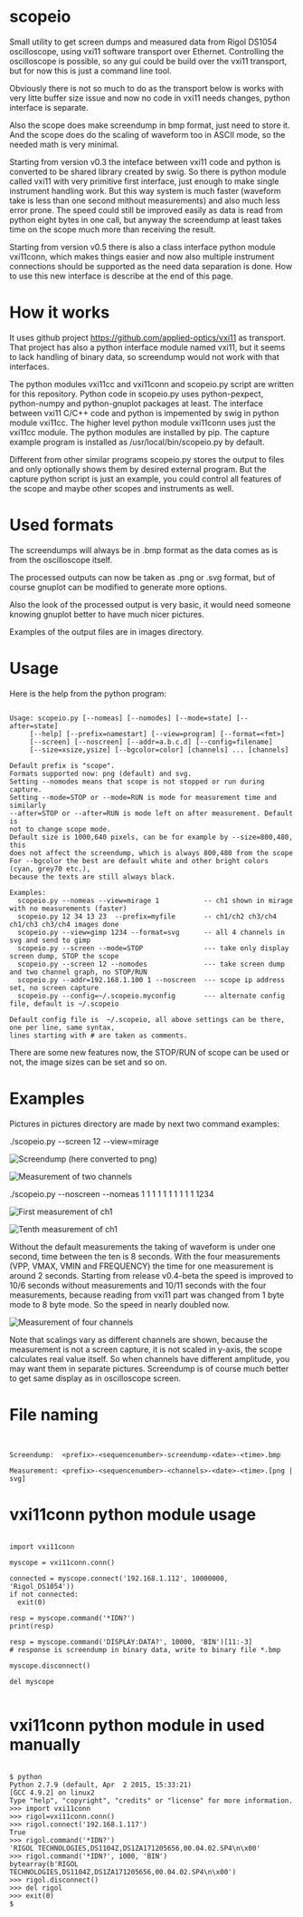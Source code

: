 # scopeio
Small utility to get screen dumps and measured data from Rigol DS1054 oscilloscope, using vxi11 software transport over Ethernet.
Controlling the oscilloscope is possible, so any gui could be build over the vxi11 transport, but for now this is just a command line tool.

Obviously there is not so much to do as the transport below is works with very litte buffer size issue and now no code in vxi11 needs changes, python interface is separate. 

Also the scope does make screendump in bmp format, just need to store it. And the scope does do the scaling of waveform too in ASCII mode, so the needed math is very minimal.

Starting from version v0.3 the inteface between vxi11 code and python is converted to be shared library created by swig. So there is python module called vxi11 with very primitive first interface, just enough to make single instrument handling work. But this way system is much faster (waveform take is less than one second mithout measurements) and also much less error prone. The speed could still be improved easily as data is read from python eight bytes in one call, but anyway the screendump at least takes time on the scope much more than receiving the result.

Starting from version v0.5 there is also a class interface python module vxi11conn, which makes things easier and now also multiple instrument connections should be supported as the need data separation is done. How to use this new interface is describe at the end of this page.

# How it works

It uses github project https://github.com/applied-optics/vxi11 as transport. That project has also a python interface module named vxi11, but it seems to lack handling of binary data, so screendump would not work with that interfaces. 

The python modules vxi11cc and vxi11conn and scopeio.py script are written for this repository. Python code in scopeio.py uses python-pexpect, python-numpy and python-gnuplot packages at least. The interface between vxi11 C/C++ code and python is impemented by swig in python module vxi11cc. The higher level python module vxi11conn uses just the vxi11cc module. The python modules are installed by pip. The capture example program is installed as /usr/local/bin/scopeio.py by default.

Different from other similar programs scopeio.py stores the output to files and only optionally shows them by desired external program. But the capture python script is just an example, you could control all features of the scope and maybe other scopes and instruments as well.

# Used formats

The screendumps will always be in .bmp format as the data comes as is from the oscilloscope itself.

The processed outputs can now be taken as .png or .svg format, but of course gnuplot can be modified to generate more options.

Also the look of the processed output is very basic, it would need someone knowing gnuplot better to have much nicer pictures.

Examples of the output files are in images directory.

# Usage

Here is the help from the python program:

```

Usage: scopeio.py [--nomeas] [--nomodes] [--mode=state] [--after=state]
     [--help] [--prefix=namestart] [--view=program] [--format=<fmt>] 
     [--screen] [--noscreen] [--addr=a.b.c.d] [--config=filename]
     [--size=xsize,ysize] [--bgcolor=color] [channels] ... [channels]

Default prefix is "scope".
Formats supported now: png (default) and svg.
Setting --nomodes means that scope is not stopped or run during capture.
Setting --mode=STOP or --mode=RUN is mode for measurement time and similarly
--after=STOP or --after=RUN is mode left on after measurement. Default is
not to change scope mode.
Default size is 1000,640 pixels, can be for example by --size=800,480, this
does not affect the screendump, which is always 800,480 from the scope
For --bgcolor the best are default white and other bright colors (cyan, grey70 etc.),
because the texts are still always black.

Examples:
  scopeio.py --nomeas --view=mirage 1           -- ch1 shown in mirage with no measurements (faster)
  scopeio.py 12 34 13 23  --prefix=myfile       -- ch1/ch2 ch3/ch4 ch1/ch3 ch3/ch4 images done
  scopeio.py --view=gimp 1234 --format=svg      -- all 4 channels in svg and send to gimp
  scopeio.py --screen --mode=STOP               --- take only display screen dump, STOP the scope
  scopeio.py --screen 12 --nomodes              --- take screen dump and two channel graph, no STOP/RUN
  scopeio.py --addr=192.168.1.100 1 --noscreen  --- scope ip address set, no screen capture
  scopeio.py --config=~/.scopeio.myconfig       --- alternate config file, default is ~/.scopeio

Default config file is  ~/.scopeio, all above settings can be there, one per line, same syntax,
lines starting with # are taken as comments.

```

There are some new features now, the STOP/RUN of scope can be used or not, the image sizes can be set and so on.

# Examples

Pictures in pictures directory are made by next two command examples:

./scopeio.py --screen 12 --view=mirage

![Screendump (here converted to png)](images/scope-1-screendump-12.06.2015-09.29.33.png)

![Measurement of two channels](images/scope-2-12-12.06.2015-09.29.35.png)

./scopeio.py --noscreen --nomeas 1 1 1 1 1 1 1 1 1 1 1234

![First measurement of ch1](images/scope-1-1-12.06.2015-12.12.26.png)

![Tenth measurement of ch1](images/scope-10-1-12.06.2015-12.12.33.png)

Without the default measurements the taking of waveform is under one second, time between the ten is 8 seconds.
With the four measurements (VPP, VMAX, VMIN and FREQUENCY) the time for one measurement is around 2 seconds.
Starting from release v0.4-beta the speed is improved to 10/6 seconds without measurements and 10/11 seconds with the four measurements, because reading from vxi11 part was changed from 1 byte mode to 8 byte mode. So the speed in nearly doubled now.


![Measurement of four channels](images/scope-11-1234-12.06.2015-12.12.35.png)

Note that scalings vary as different channels are shown, because the measurement is not a screen capture, it is not scaled in y-axis, the scope calculates real value itself. So when channels have different amplitude, you may want them in separate pictures. Screendump is of course much better to get same display as in oscilloscope screen.

# File naming

```


Screendump:  <prefix>-<sequencenumber>-screendump-<date>-<time>.bmp

Measurement: <prefix>-<sequencenumber>-<channels>-<date>-<time>.[png | svg]

```

# vxi11conn python module usage

```

import vxi11conn

myscope = vxi11conn.conn()

connected = myscope.connect('192.168.1.112', 10000000, 'Rigol_DS1054'))
if not connected:
  exit(0)

resp = myscope.command('*IDN?')
print(resp)

resp = myscope.command('DISPLAY:DATA?', 10000, 'BIN')[11:-3]
# response is screendump in binary data, write to binary file *.bmp 

myscope.disconnect()

del myscope


```

# vxi11conn python module in used manually

```

$ python
Python 2.7.9 (default, Apr  2 2015, 15:33:21) 
[GCC 4.9.2] on linux2
Type "help", "copyright", "credits" or "license" for more information.
>>> import vxi11conn
>>> rigol=vxi11conn.conn()
>>> rigol.connect('192.168.1.117')
True
>>> rigol.command('*IDN?')
'RIGOL TECHNOLOGIES,DS1104Z,DS1ZA171205656,00.04.02.SP4\n\x00'
>>> rigol.command('*IDN?', 1000, 'BIN')
bytearray(b'RIGOL TECHNOLOGIES,DS1104Z,DS1ZA171205656,00.04.02.SP4\n\x00')
>>> rigol.disconnect()
>>> del rigol
>>> exit(0)
$


```
